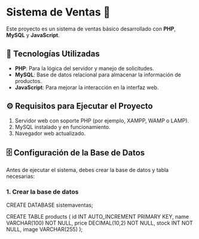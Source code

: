 # Sistema de Ventas 💼

Este proyecto es un sistema de ventas básico desarrollado con **PHP**, **MySQL** y **JavaScript**.

## 🧰 Tecnologías Utilizadas

- **PHP**: Para la lógica del servidor y manejo de solicitudes.
- **MySQL**: Base de datos relacional para almacenar la información de productos.
- **JavaScript**: Para mejorar la interacción en la interfaz web.

## ⚙️ Requisitos para Ejecutar el Proyecto

1. Servidor web con soporte PHP (por ejemplo, XAMPP, WAMP o LAMP).
2. MySQL instalado y en funcionamiento.
3. Navegador web actualizado.

## 🗄️ Configuración de la Base de Datos

Antes de ejecutar el sistema, debes crear la base de datos y tabla necesarias:

### 1. Crear la base de datos

CREATE DATABASE sistemaventas;

CREATE TABLE products (
  id INT AUTO_INCREMENT PRIMARY KEY,
  name VARCHAR(100) NOT NULL,
  price DECIMAL(10,2) NOT NULL,
  stock INT NOT NULL,
  image VARCHAR(255)
);
